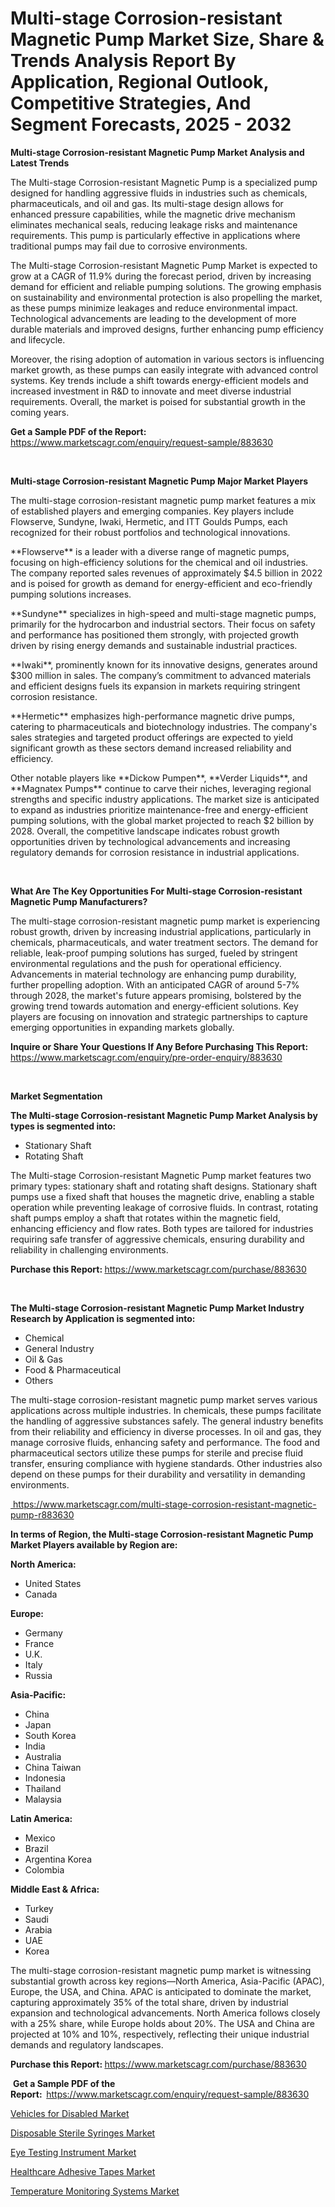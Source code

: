 <p><h1>Multi-stage Corrosion-resistant Magnetic Pump Market Size, Share & Trends Analysis Report By Application, Regional Outlook, Competitive Strategies, And Segment Forecasts, 2025 - 2032</h1></p><p><strong>Multi-stage Corrosion-resistant Magnetic Pump Market Analysis and Latest Trends</strong></p>
<p><p>The Multi-stage Corrosion-resistant Magnetic Pump is a specialized pump designed for handling aggressive fluids in industries such as chemicals, pharmaceuticals, and oil and gas. Its multi-stage design allows for enhanced pressure capabilities, while the magnetic drive mechanism eliminates mechanical seals, reducing leakage risks and maintenance requirements. This pump is particularly effective in applications where traditional pumps may fail due to corrosive environments.</p><p>The Multi-stage Corrosion-resistant Magnetic Pump Market is expected to grow at a CAGR of 11.9% during the forecast period, driven by increasing demand for efficient and reliable pumping solutions. The growing emphasis on sustainability and environmental protection is also propelling the market, as these pumps minimize leakages and reduce environmental impact. Technological advancements are leading to the development of more durable materials and improved designs, further enhancing pump efficiency and lifecycle. </p><p>Moreover, the rising adoption of automation in various sectors is influencing market growth, as these pumps can easily integrate with advanced control systems. Key trends include a shift towards energy-efficient models and increased investment in R&D to innovate and meet diverse industrial requirements. Overall, the market is poised for substantial growth in the coming years.</p></p>
<p><strong>Get a Sample PDF of the Report:&nbsp;</strong> <a href="https://www.marketscagr.com/enquiry/request-sample/883630?utm_campaign=3495&utm_medium=2&utm_source=Github&utm_content=ia&utm_term=11042025&utm_id=multi-stage-corrosion-resistant-magnetic-pump">https://www.marketscagr.com/enquiry/request-sample/883630</a></p>
<p>&nbsp;</p>
<p><strong>Multi-stage Corrosion-resistant Magnetic Pump Major Market Players</strong></p>
<p><p>The multi-stage corrosion-resistant magnetic pump market features a mix of established players and emerging companies. Key players include Flowserve, Sundyne, Iwaki, Hermetic, and ITT Goulds Pumps, each recognized for their robust portfolios and technological innovations.</p><p>**Flowserve** is a leader with a diverse range of magnetic pumps, focusing on high-efficiency solutions for the chemical and oil industries. The company reported sales revenues of approximately $4.5 billion in 2022 and is poised for growth as demand for energy-efficient and eco-friendly pumping solutions increases.</p><p>**Sundyne** specializes in high-speed and multi-stage magnetic pumps, primarily for the hydrocarbon and industrial sectors. Their focus on safety and performance has positioned them strongly, with projected growth driven by rising energy demands and sustainable industrial practices.</p><p>**Iwaki**, prominently known for its innovative designs, generates around $300 million in sales. The company’s commitment to advanced materials and efficient designs fuels its expansion in markets requiring stringent corrosion resistance.</p><p>**Hermetic** emphasizes high-performance magnetic drive pumps, catering to pharmaceuticals and biotechnology industries. The company's sales strategies and targeted product offerings are expected to yield significant growth as these sectors demand increased reliability and efficiency.</p><p>Other notable players like **Dickow Pumpen**, **Verder Liquids**, and **Magnatex Pumps** continue to carve their niches, leveraging regional strengths and specific industry applications. The market size is anticipated to expand as industries prioritize maintenance-free and energy-efficient pumping solutions, with the global market projected to reach $2 billion by 2028. Overall, the competitive landscape indicates robust growth opportunities driven by technological advancements and increasing regulatory demands for corrosion resistance in industrial applications.</p></p>
<p>&nbsp;</p>
<p><strong>What Are The Key Opportunities For Multi-stage Corrosion-resistant Magnetic Pump Manufacturers?</strong></p>
<p><p>The multi-stage corrosion-resistant magnetic pump market is experiencing robust growth, driven by increasing industrial applications, particularly in chemicals, pharmaceuticals, and water treatment sectors. The demand for reliable, leak-proof pumping solutions has surged, fueled by stringent environmental regulations and the push for operational efficiency. Advancements in material technology are enhancing pump durability, further propelling adoption. With an anticipated CAGR of around 5-7% through 2028, the market's future appears promising, bolstered by the growing trend towards automation and energy-efficient solutions. Key players are focusing on innovation and strategic partnerships to capture emerging opportunities in expanding markets globally.</p></p>
<p><strong>Inquire or Share Your Questions If Any Before Purchasing This Report:</strong> <a href="https://www.marketscagr.com/enquiry/pre-order-enquiry/883630?utm_campaign=3495&utm_medium=2&utm_source=Github&utm_content=ia&utm_term=11042025&utm_id=multi-stage-corrosion-resistant-magnetic-pump">https://www.marketscagr.com/enquiry/pre-order-enquiry/883630</a></p>
<p>&nbsp;</p>
<p><strong>Market Segmentation</strong></p>
<p><strong>The Multi-stage Corrosion-resistant Magnetic Pump Market Analysis by types is segmented into:</strong></p>
<p><ul><li>Stationary Shaft</li><li>Rotating Shaft</li></ul></p>
<p><p>The Multi-stage Corrosion-resistant Magnetic Pump market features two primary types: stationary shaft and rotating shaft designs. Stationary shaft pumps use a fixed shaft that houses the magnetic drive, enabling a stable operation while preventing leakage of corrosive fluids. In contrast, rotating shaft pumps employ a shaft that rotates within the magnetic field, enhancing efficiency and flow rates. Both types are tailored for industries requiring safe transfer of aggressive chemicals, ensuring durability and reliability in challenging environments.</p></p>
<p><strong>Purchase this Report:&nbsp;</strong><a href="https://www.marketscagr.com/purchase/883630?utm_campaign=3495&utm_medium=2&utm_source=Github&utm_content=ia&utm_term=11042025&utm_id=multi-stage-corrosion-resistant-magnetic-pump">https://www.marketscagr.com/purchase/883630</a></p>
<p>&nbsp;</p>
<p><strong>The Multi-stage Corrosion-resistant Magnetic Pump Market Industry Research by Application is segmented into:</strong></p>
<p><ul><li>Chemical</li><li>General Industry</li><li>Oil & Gas</li><li>Food & Pharmaceutical</li><li>Others</li></ul></p>
<p><p>The multi-stage corrosion-resistant magnetic pump market serves various applications across multiple industries. In chemicals, these pumps facilitate the handling of aggressive substances safely. The general industry benefits from their reliability and efficiency in diverse processes. In oil and gas, they manage corrosive fluids, enhancing safety and performance. The food and pharmaceutical sectors utilize these pumps for sterile and precise fluid transfer, ensuring compliance with hygiene standards. Other industries also depend on these pumps for their durability and versatility in demanding environments.</p></p>
<p><a href="https://www.marketscagr.com/multi-stage-corrosion-resistant-magnetic-pump-r883630?utm_campaign=3495&utm_medium=2&utm_source=Github&utm_content=ia&utm_term=11042025&utm_id=multi-stage-corrosion-resistant-magnetic-pump">&nbsp;https://www.marketscagr.com/multi-stage-corrosion-resistant-magnetic-pump-r883630</a></p>
<p><strong>In terms of Region, the Multi-stage Corrosion-resistant Magnetic Pump Market Players available by Region are:</strong></p>
<p>
    <p> <strong> North America: </strong>
        <ul>
            <li>United States</li>
            <li>Canada</li>
        </ul>
        </p> 
    <p> <strong> Europe: </strong>
        <ul>
            <li>Germany</li>
            <li>France</li>
            <li>U.K.</li>
            <li>Italy</li>
            <li>Russia</li>
        </ul>
        </p> 
    <p> <strong> Asia-Pacific: </strong>
        <ul>
            <li>China</li>
            <li>Japan</li>
            <li>South Korea</li>
            <li>India</li>
            <li>Australia</li>
            <li>China Taiwan</li>
            <li>Indonesia</li>
            <li>Thailand</li>
            <li>Malaysia</li>
        </ul>
        </p> 
    <p> <strong> Latin America: </strong>
        <ul>
            <li>Mexico</li>
            <li>Brazil</li>
            <li>Argentina Korea</li>
            <li>Colombia</li>
        </ul>
        </p> 
    <p> <strong> Middle East & Africa: </strong>
        <ul>
            <li>Turkey</li>
            <li>Saudi</li>
            <li>Arabia</li>
            <li>UAE</li>
            <li>Korea</li>
        </ul>
    </p>
    </p>
<p><p>The multi-stage corrosion-resistant magnetic pump market is witnessing substantial growth across key regions—North America, Asia-Pacific (APAC), Europe, the USA, and China. APAC is anticipated to dominate the market, capturing approximately 35% of the total share, driven by industrial expansion and technological advancements. North America follows closely with a 25% share, while Europe holds about 20%. The USA and China are projected at 10% and 10%, respectively, reflecting their unique industrial demands and regulatory landscapes.</p></p>
<p><strong>Purchase this Report: </strong><a href="https://www.marketscagr.com/purchase/883630?utm_campaign=3495&utm_medium=2&utm_source=Github&utm_content=ia&utm_term=11042025&utm_id=multi-stage-corrosion-resistant-magnetic-pump">https://www.marketscagr.com/purchase/883630</a></p>
<p>&nbsp;<strong>Get a Sample PDF of the Report:&nbsp;&nbsp;</strong><a href="https://www.marketscagr.com/enquiry/request-sample/883630?utm_campaign=3495&utm_medium=2&utm_source=Github&utm_content=ia&utm_term=11042025&utm_id=multi-stage-corrosion-resistant-magnetic-pump">https://www.marketscagr.com/enquiry/request-sample/883630</a></p>
<p><strong></strong></p>
<p><p><a href="https://www.linkedin.com/pulse/analyzing-vehicles-disabled-market-growth-revenue-trends-b2qje?utm_campaign=3495&utm_medium=2&utm_source=Github&utm_content=ia&utm_term=11042025&utm_id=multi-stage-corrosion-resistant-magnetic-pump">Vehicles for Disabled Market</a></p><p><a href="https://www.linkedin.com/pulse/disposable-sterile-syringes-market-size-analysis-2025-z5xbe?utm_campaign=3495&utm_medium=2&utm_source=Github&utm_content=ia&utm_term=11042025&utm_id=multi-stage-corrosion-resistant-magnetic-pump">Disposable Sterile Syringes Market</a></p><p><a href="https://www.linkedin.com/pulse/future-trends-growth-prospects-eye-testing-instrument-helpe?utm_campaign=3495&utm_medium=2&utm_source=Github&utm_content=ia&utm_term=11042025&utm_id=multi-stage-corrosion-resistant-magnetic-pump">Eye Testing Instrument Market</a></p><p><a href="https://www.linkedin.com/pulse/healthcare-adhesive-tapes-demand-sales-growth-forecasts-btmve?utm_campaign=3495&utm_medium=2&utm_source=Github&utm_content=ia&utm_term=11042025&utm_id=multi-stage-corrosion-resistant-magnetic-pump">Healthcare Adhesive Tapes Market</a></p><p><a href="https://www.linkedin.com/pulse/future-temperature-monitoring-systems-market-size-trends-industrys-mlxfe?utm_campaign=3495&utm_medium=2&utm_source=Github&utm_content=ia&utm_term=11042025&utm_id=multi-stage-corrosion-resistant-magnetic-pump">Temperature Monitoring Systems Market</a></p></p>